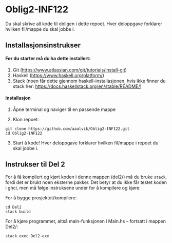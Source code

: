 # Oblig2-INF122

Du skal skrive all kode til obligen i dette repoet. Hver deloppgave forklarer hvilken fil/mappe du skal jobbe i. 

## Installasjonsinstrukser

#### Før du starter må du ha dette installert:
1. Git (https://www.atlassian.com/git/tutorials/install-git)
2. Haskell (https://www.haskell.org/platform/) 
3. Stack (noen får dette gjennom haskell-installasjonen, hvis ikke finner du stack her: https://docs.haskellstack.org/en/stable/README/)

#### Installasjon

1. Åpne terminal og naviger til en passende mappe

2. Klon repoet:
```
git clone https://github.com/aaalvik/Oblig2-INF122.git
cd Oblig2-INF122
```

3. Start å kode! Hver deloppgave forklarer hvilken fil/mappe i repoet du skal jobbe i. 


## Instrukser til Del 2

For å få kompilert og kjørt koden i denne mappen (del2/) må du bruke ```stack```, fordi det er brukt noen eksterne pakker. Det betyr at du ikke får testet koden i ghci, men må følge instruksene under for å kompilere og kjøre: 

For å bygge prosjektet/kompilere:
```
cd Del2
stack build
```

For å kjøre programmet, altså main-funksjonen i Main.hs – fortsatt i mappen Del2/:
```
stack exec Del2-exe 
```

